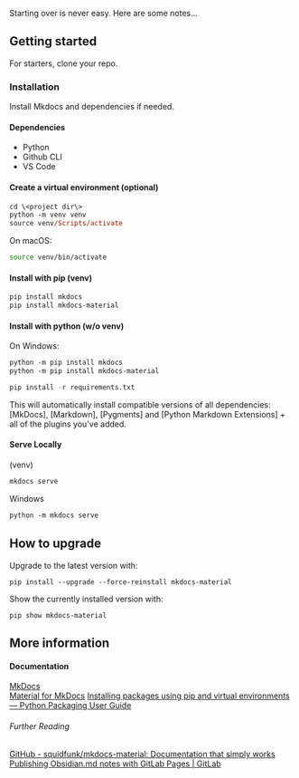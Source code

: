 Starting over is never easy. Here are some notes...

## Getting started

For starters, clone your repo.

### Installation

Install Mkdocs and dependencies if needed. 

#### Dependencies 
- Python
- Github CLI
- VS Code
  
#### Create a virtual environment (optional)

``` ps
cd \<project dir\>
python -m venv venv
source venv/Scripts/activate
```

On macOS:
``` sh
source venv/bin/activate
```
#### Install with pip (venv)

``` py
pip install mkdocs
pip install mkdocs-material
```
#### Install with python (w/o venv)

On Windows:
``` ps
python -m pip install mkdocs
python -m pip install mkdocs-material
```

``` py
pip install -r requirements.txt
```

This will automatically install compatible versions of all dependencies:
[MkDocs], [Markdown], [Pygments] and [Python Markdown Extensions] + all of the plugins you've added.

#### Serve Locally
(venv)
 ``` py
 mkdocs serve
 ```

Windows 
 ``` ps
 python -m mkdocs serve
 ```

## How to upgrade

Upgrade to the latest version with:

```
pip install --upgrade --force-reinstall mkdocs-material
```

Show the currently installed version with:

```
pip show mkdocs-material
```


## More information

#### Documentation
[MkDocs](https://www.mkdocs.org/) <br />
[Material for MkDocs](https://squidfunk.github.io/mkdocs-material/)
[Installing packages using pip and virtual environments — Python Packaging User Guide](https://packaging.python.org/en/latest/guides/installing-using-pip-and-virtual-environments/)


###### Further Reading 
[GitHub - squidfunk/mkdocs-material: Documentation that simply works](https://github.com/squidfunk/mkdocs-material) <br />
[Publishing Obsidian.md notes with GitLab Pages | GitLab](https://about.gitlab.com/blog/2022/03/15/publishing-obsidian-notes-with-gitlab-pages/)


